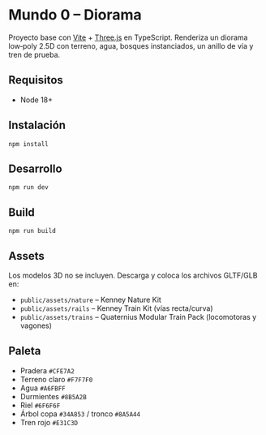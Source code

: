 # Mundo 0 – Diorama

Proyecto base con [Vite](https://vite.dev) + [Three.js](https://threejs.org/) en TypeScript. Renderiza un diorama low‑poly 2.5D con terreno, agua, bosques instanciados, un anillo de vía y tren de prueba.

## Requisitos
- Node 18+

## Instalación
```
npm install
```

## Desarrollo
```
npm run dev
```

## Build
```
npm run build
```

## Assets
Los modelos 3D no se incluyen. Descarga y coloca los archivos GLTF/GLB en:
- `public/assets/nature` – Kenney Nature Kit
- `public/assets/rails` – Kenney Train Kit (vías recta/curva)
- `public/assets/trains` – Quaternius Modular Train Pack (locomotoras y vagones)

## Paleta
- Pradera `#CFE7A2`
- Terreno claro `#F7F7F0`
- Agua `#A6FBFF`
- Durmientes `#8B5A2B`
- Riel `#6F6F6F`
- Árbol copa `#34A853` / tronco `#8A5A44`
- Tren rojo `#E31C3D`
